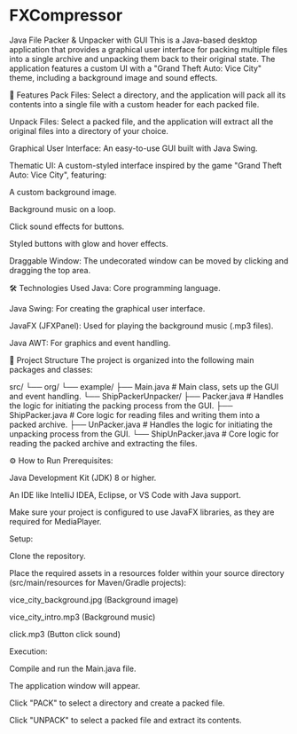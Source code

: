 # FXCompressor


Java File Packer & Unpacker with GUI
This is a Java-based desktop application that provides a graphical user interface for packing multiple files into a single archive and unpacking them back to their original state. The application features a custom UI with a "Grand Theft Auto: Vice City" theme, including a background image and sound effects.

🚀 Features
Pack Files: Select a directory, and the application will pack all its contents into a single file with a custom header for each packed file.

Unpack Files: Select a packed file, and the application will extract all the original files into a directory of your choice.

Graphical User Interface: An easy-to-use GUI built with Java Swing.

Thematic UI: A custom-styled interface inspired by the game "Grand Theft Auto: Vice City", featuring:

A custom background image.

Background music on a loop.

Click sound effects for buttons.

Styled buttons with glow and hover effects.

Draggable Window: The undecorated window can be moved by clicking and dragging the top area.

🛠️ Technologies Used
Java: Core programming language.

Java Swing: For creating the graphical user interface.

JavaFX (JFXPanel): Used for playing the background music (.mp3 files).

Java AWT: For graphics and event handling.

📂 Project Structure
The project is organized into the following main packages and classes:

src/
└── org/
    └── example/
        ├── Main.java                   # Main class, sets up the GUI and event handling.
        └── ShipPackerUnpacker/
            ├── Packer.java             # Handles the logic for initiating the packing process from the GUI.
            ├── ShipPacker.java         # Core logic for reading files and writing them into a packed archive.
            ├── UnPacker.java           # Handles the logic for initiating the unpacking process from the GUI.
            └── ShipUnPacker.java       # Core logic for reading the packed archive and extracting the files.

⚙️ How to Run
Prerequisites:

Java Development Kit (JDK) 8 or higher.

An IDE like IntelliJ IDEA, Eclipse, or VS Code with Java support.

Make sure your project is configured to use JavaFX libraries, as they are required for MediaPlayer.

Setup:

Clone the repository.

Place the required assets in a resources folder within your source directory (src/main/resources for Maven/Gradle projects):

vice_city_background.jpg (Background image)

vice_city_intro.mp3 (Background music)

click.mp3 (Button click sound)

Execution:

Compile and run the Main.java file.

The application window will appear.

Click "PACK" to select a directory and create a packed file.

Click "UNPACK" to select a packed file and extract its contents.
